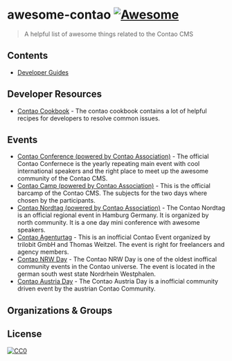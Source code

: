 # awesome-contao [![Awesome](https://awesome.re/badge.svg)](https://awesome.re)
> A helpful list of awesome things related to the Contao CMS

## Contents
- [Developer Guides](developer-guides)

## Developer Resources
- [Contao Cookbook](https://docs.contao.org/books/cookbook/) - The contao cookbook contains a lot of helpful recipes for developers to resolve common issues.

## Events
- [Contao Conference (powered by Contao Association)](https://www.contao-konferenz.de/) - The official Contao Confernece is the yearly repeating main event with cool international speakers and the right place to meet up the awesome community of the Contao CMS.
- [Contao Camp (powered by Contao Association)](https://contao.camp/) - This is the official barcamp of the Contao CMS. The subjects for the two days where chosen by the participants.
- [Contao Nordtag (powered by Contao Association)](http://contao-nordtag.de/) - The Contao Nordtag is an official regional event in Hamburg Germany. It is organized by north community. It is a one day mini conference with awesome speakers.
- [Contao Agenturtag](https://www.contao-agenturtag.de) - This is an inofficial Contao Event organized by trilobit GmbH and Thomas Weitzel. The event is right for freelancers and agency members.
- [Contao NRW Day](https://nrw-day.de/) - The Contao NRW Day is one of the oldest inoffical community events in the Contao universe. The event is located in the german south west state Nordrhein Westphalen.
- [Contao Austria Day](http://www.contao-austriaday.at/) - The Contao Austria Day is a inofficial community driven event by the austrian Contao Community.

## Organizations & Groups

## License

[![CC0](http://mirrors.creativecommons.org/presskit/buttons/88x31/svg/cc-zero.svg)](https://creativecommons.org/publicdomain/zero/1.0/)
